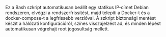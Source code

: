 Ez a Bash szkript automatikusan beállít egy statikus IP-címet Debian rendszeren, elvégzi a
rendszerfrissítést, majd telepíti a Docker-t és a docker-compose-t a legfrissebb verzióval. 
A szkript biztonsági mentést készít a hálózati konfigurációról, színes visszajelzést ad, és
minden lépést automatikusan végrehajt root jogosultság mellett.
